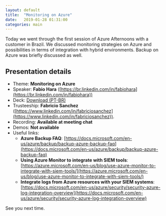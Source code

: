 ```yaml
---
layout: default
title:  "Monitoring on Azure"
date:   2019-01-28 01:31:00
categories: main
---
```


Today we went through the first session of Azure Afternoons with a customer in Brazil. We discussed monitoring strategies on Azure and possibilities in terms of integration with hybrid environments. Backup on Azure was briefly discussed as well.

## Presentation details

* Theme: **Monitoring on Azure**
* Speaker: **Fabio Hara** ([https://br.linkedin.com/in/fabiohara](https://br.linkedin.com/in/fabiohara))
* Deck: [Download (PT-BR)](https://github.com/azureafternoons/azureafternoons.github.io/blob/master/decks/monitoracao-de-infraestrutura.pdf)
* Trusteeship: **Fabricio Sanchez** ([https://www.linkedin.com/in/fabriciosanchez](https://www.linkedin.com/in/fabriciosanchez)).
* Recording: **Available at meeting chat**
* Demos: **Not available**
* Useful links:
    * **Azure Backup FAQ**: 
    [https://docs.microsoft.com/en-us/azure/backup/backup-azure-backup-faq](https://docs.microsoft.com/en-us/azure/backup/backup-azure-backup-faq)
    * **Using Azure Monitor to integrate with SIEM tools**: [https://azure.microsoft.com/en-us/blog/use-azure-monitor-to-integrate-with-siem-tools/](https://azure.microsoft.com/en-us/blog/use-azure-monitor-to-integrate-with-siem-tools/)
    * **Integrate logs from Azure resources with your SIEM systems**: [https://docs.microsoft.com/en-us/azure/security/security-azure-log-integration-overview](https://docs.microsoft.com/en-us/azure/security/security-azure-log-integration-overview)

See you next time.